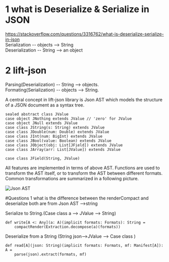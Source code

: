 # 1 what is Deserialize & Serialize in JSON

https://stackoverflow.com/questions/3316762/what-is-deserialize-serialize-in-json  
Serialization   --  objects --> String  
Deserialization --  String  --> an object  


# 2 lift-json 
Parsing(Deserialization)  -- String  --> objects.  
Formating(Serialization)  -- objects --> String. 

A central concept in lift-json library is Json AST which models the structure of
a JSON document as a syntax tree.

    sealed abstract class JValue
    case object JNothing extends JValue // 'zero' for JValue
    case object JNull extends JValue
    case class JString(s: String) extends JValue
    case class JDouble(num: Double) extends JValue
    case class JInt(num: BigInt) extends JValue
    case class JBool(value: Boolean) extends JValue
    case class JObject(obj: List[JField]) extends JValue
    case class JArray(arr: List[JValue]) extends JValue

    case class JField(String, JValue)
    
All features are implemented in terms of above AST. Functions are used to transform
the AST itself, or to transform the AST between different formats. Common transformations
are summarized in a following picture.

![Json AST](/Users/zhanghongwei/Documents/workspaceScala/LoveScala/src/main/scala/LearnJson/json.png)







#Questions
1 what is the difference between the renderCompact and deserialize both are from  Json AST -->string

Serialize to String.(Case class a --> JValue --> String)

    def write[A <: Any](a: A)(implicit formats: Formats): String =
        compactRender(Extraction.decompose(a)(formats))


Deserialize from a String (String json-->JValue --> Case class )

    def read[A](json: String)(implicit formats: Formats, mf: Manifest[A]): A =
        parse(json).extract(formats, mf)

